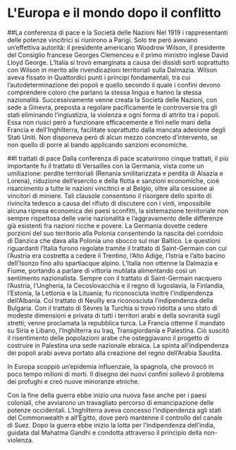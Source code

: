# L'Europa e il mondo dopo il conflitto

##La conferenza di pace e la Società delle Nazioni
Nel 1919 i rappresentanti delle potenze vincitrici si riunirono a Parigi. Solo tre però avevano un’effettiva autorità: il presidente americano Woodrow Wilson, il presidente del Consiglio francese Georges Clemenceu e il primo ministro inglese David Lloyd George. L’Italia si trovò emarginata a causa dei dissidi sorti soprattutto con Wilson in merito alle rivendicazioni territoriali sulla Dalmazia. Wilson aveva fissato in Quattordici punti i principi fondamentali, tra cui l’autodeterminazione dei popoli e quello secondo il quale i confini devono comprendere coloro che parlano la stessa lingua e hanno la stessa nazionalità.
Successivamente venne creata la Società delle Nazioni, con sede a Ginevra, preposta a regolare pacificamente le controversie tra gli stati eliminando l’ingiustizia, la violenza e ogni forma di attrito tra i popoli. Essa non riuscì però a funzionare efficacemente e finì nelle mani della Francia e dell’Inghilterra, facilitate soprattutto dalla mancata adesione degli Stati Uniti. Non disponeva però di alcun mezzo concreto d’intervento, se non quello di porre al bando applicando sanzioni economiche.

##I trattati di pace
Dalla conferenza di pace scaturirono cinque trattati, il più importante fu il trattato di Versailles con la Germania, vista come un umiliazione: perdite territoriali (Renania smilitarizzata e perdita di Alsazia e Lorena), riduzione dell’esercito e della flotta e sanzioni economiche, cioè risarcimento a tutte le nazioni vincitrici e al Belgio, oltre alla cessione ai vincitori di miniere. Tali clausole consentono il risorgere dello spirito di rivincita tedesco a causa del rifiuto di discutere con i vinti, impossibile alcuna ripresa economica dei paesi sconfitti, la sistemazione territoriale non sempre rispettosa delle varie nazionalità e l’aggravamento delle differenze già esistenti fra nazioni ricche e povere. La Germania dovette cedere porzioni del suo territorio alla Polonia consentendo la nascita del corridoio di Danzica che dava alla Polonia uno sbocco sul mar Baltico.
Le questioni riguardanti l’Italia furono regolate tramite il trattato di Saint-Germain con cui l’Austria era costretta a cedere il Trentino, l’Alto Adige, l’Istria e l’alto bacino dell’Isonzo fino allo spartiacque alpino. L’Italia non ottenne la Dalmazia e Fiume, portando a parlare di vittoria mutilata alimentando così un sentimento nazionalista. Sempre con il trattato di Saint-Germain nacquero l’Austria, l’Ungheria, la Cecoslovacchia e il regno di Iugoslavia, la Finlandia, l’Estonia, la Lettonia e la Lituania; fu riconosciuta inoltre l’indipendenza dell’Albania. Col trattato di Neuilly era riconosciuta l’indipendenza della Bulgaria.
Con il trattato di Sèvres la Turchia si trovò ridotta a uno stato di modeste dimensioni e privata di tutti i territori arabi e della sovranità sugli stretti; venne proclamata la repubblica turca. La Francia ottenne il mandato su Siria e Libano, l’Inghilterra su Iraq, Transgiordania e Palestina. Ciò suscitò il risentimento delle popolazioni arabe che osteggiavano il progetto di costruire in Palestina una sede nazionale ebraica. La spinta all’indipendenza dei popoli arabi aveva portato alla creazione del regno dell’Arabia Saudita.

In Europa scoppiò un’epidemia influenzale, la spagnola, che provocò in poco tempo milioni di morti. Il disegno dei nuovi confini sollevò il problema dei profughi e creò nuove minoranze etniche.

Con la fine della guerra ebbe inizio una nuova fase anche per i paesi coloniali, che avviarono un travagliato percorso di emancipazione delle potenze occidentali.   L’Inghilterra aveva concesso l’indipendenza agli stati del Commonwealth e all’Egitto, dove però mantenne il controllo del canale di Suez. Dopo la guerra ebbe inizio la lotta per l’indipendenza dell’india, guidata dal Mahatma Gandhi e condotta attraverso il principio della non-violenza.
